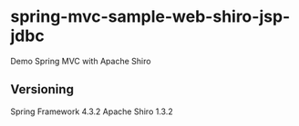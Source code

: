 # spring-mvc-sample-web-shiro-jsp-jdbc

Demo Spring MVC with Apache Shiro 

## Versioning

Spring Framework 4.3.2
Apache Shiro 1.3.2

